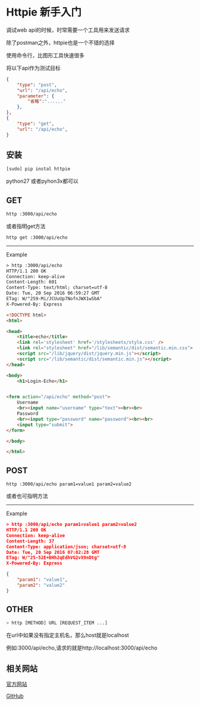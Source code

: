 # Httpie 新手入门

调试web api的时候，时常需要一个工具用来发送请求

除了postman之外，httpie也是一个不错的选择

使用命令行，比图形工具快速很多

将以下api作为测试目标

```json
{
    "type": "post",
    "url": "/api/echo",
    "parameter": {
        "省略":"......"
    },
},
{
    "type": "get",
    "url": "/api/echo",
}
```

## 安装

```bash
[sudo] pip instal httpie
```
python27 或者pyhon3x都可以

## GET

```bash
http :3000/api/echo
```

或者指明get方法

```bash
http get :3000/api/echo
```

---

Example

```html
> http :3000/api/echo
HTTP/1.1 200 OK
Connection: keep-alive
Content-Length: 601
Content-Type: text/html; charset=utf-8
Date: Tue, 20 Sep 2016 06:59:27 GMT
ETag: W/"259-Mi/JCUuUp7NofnJWX1wSbA"
X-Powered-By: Express

<!DOCTYPE html>
<html>

<head>
    <title>echo</title>
    <link rel='stylesheet' href='/stylesheets/style.css' />
    <link rel="stylesheet" href="/lib/semantic/dist/semantic.min.css">
    <script src="/lib/jquery/dist/jquery.min.js"></script>
    <script src="/lib/semantic/dist/semantic.min.js"></script>
</head>

<body>
    <h1>Login-Echo</h1>


<form action="/api/echo" method="post">
    Username
    <br><input name="username" type="text"><br><br>
    Password
    <br><input type="password" name="password"><br><br>
    <input type="submit">
</form>

</body>

</html>
```


## POST

```
http :3000/api/echo param1=value1 param2=value2
```

或者也可指明方法

---
Example

```json
> http :3000/api/echo param1=value1 param2=value2
HTTP/1.1 200 OK
Connection: keep-alive
Content-Length: 37
Content-Type: application/json; charset=utf-8
Date: Tue, 20 Sep 2016 07:02:28 GMT
ETag: W/"25-52E+BHh2qEdhVG2vX9nDtg"
X-Powered-By: Express

{
    "param1": "value1",
    "param2": "value2"
}
```

## OTHER

```bash
> http [METHOD] URL [REQUEST_ITEM ...]
```

在url中如果没有指定主机名，那么host就是localhost

例如:3000/api/echo,请求的就是http://localhost:3000/api/echo


## 相关网站

[官方网站](https://httpie.org/)

[GItHub](https://github.com/jkbrzt/httpie)